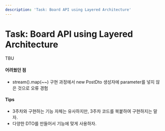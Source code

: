 ```yaml
---
description: 'Task: Board API using Layered Architecture'
---
```


# Task: Board API using Layered Architecture

TBU

#### 어려웠던 점

* stream().map(\~\~) 구현 과정에서 new PostDto 생성자에 parameter를 넣지 않은 것으로 오류 경험

#### Tips

* 3주차와 구현하는 기능 자체는 유사하지만, 3주차 코드를 복붙하여 구현하지는 말자.
* 다양한 DTO를 만들어서 기능에 맞게 사용하자.

